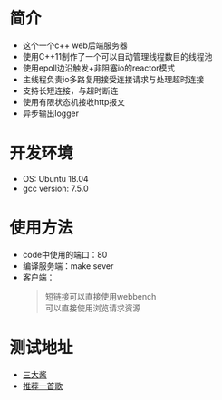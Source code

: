 # 简介
- 这个一个c++ web后端服务器<br>
- 使用C++11制作了一个可以自动管理线程数目的线程池<br>
- 使用epoll边沿触发+非阻塞io的reactor模式<br>
- 主线程负责io多路复用接受连接请求与处理超时连接
- 支持长短连接，与超时断连<br>
- 使用有限状态机接收http报文<br>
- 异步输出logger

# 开发环境
- OS: Ubuntu 18.04
- gcc version: 7.5.0

# 使用方法
- code中使用的端口：80<br>
- 编译服务端：make sever<br>
- 客户端：
    >短链接可以直接使用webbench<br>
    >可以直接使用浏览请求资源<br>

# 测试地址
- [三大酱](http://www.sxudai.com/a.jpeg)
- [推荐一首歌](http://www.sxudai.com/g.mp3)
